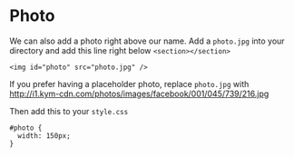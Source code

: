 # Photo

We can also add a photo right above our name. Add a `photo.jpg` into your
directory and add this line right below `<section></section>`

```
<img id="photo" src="photo.jpg" />
```

If you prefer having a placeholder photo, replace `photo.jpg` with http://i1.kym-cdn.com/photos/images/facebook/001/045/739/216.jpg


Then add this to your `style.css`
```
#photo {
  width: 150px;
}
```
